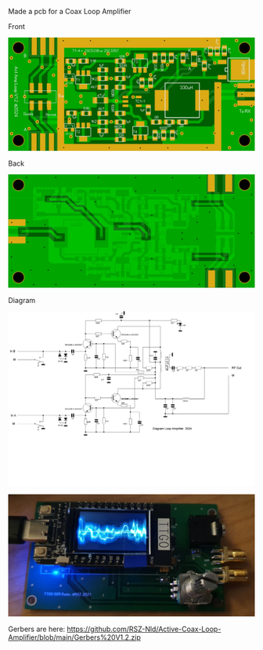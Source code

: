 Made a pcb for a Coax Loop Amplifier


Front

![Photo 4]( https://github.com/RSZ-Nld/Active-Coax-Loop-Amplifier/blob/main/Front.JPG)

Back

![Photo 5](https://github.com/RSZ-Nld/Active-Coax-Loop-Amplifier/blob/main/Back.JPG)

Diagram

![Photo 6]( https://github.com/RSZ-Nld/Active-Coax-Loop-Amplifier/blob/main/Diagram-Loop-Amplifier.JPG)

![Photo 7]( https://github.com/Vwbeetle2/TTGO/blob/main/6.jpg)


Gerbers are here:
https://github.com/RSZ-Nld/Active-Coax-Loop-Amplifier/blob/main/Gerbers%20V1.2.zip
